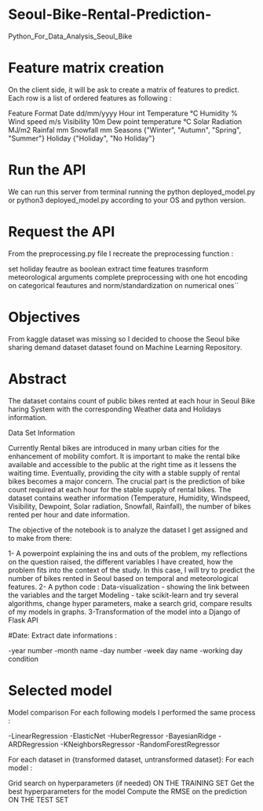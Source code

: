 # Seoul-Bike-Rental-Prediction-
Python_For_Data_Analysis_Seoul_Bike
# Feature matrix creation
On the client side, it will be ask to create a matrix of features to predict. Each row is a list of ordered features as following :

Feature	Format
Date	dd/mm/yyyy
Hour	int
Temperature	°C
Humidity	%
Wind speed	m/s
Visibility	10m
Dew point temperature	°C
Solar Radiation	MJ/m2
Rainfal	mm
Snowfall	mm
Seasons	{"Winter", "Autumn", "Spring", "Summer"}
Holiday	{"Holiday", "No Holiday"}

# Run the API
We can run this server from terminal running the python deployed_model.py or python3 deployed_model.py according to your OS and python version.

# Request the API
From the preprocessing.py file I recreate the preprocessing function :

set holiday feautre as boolean
extract time features
trasnform meteorological arguments
complete preprocessing with one hot encoding on categorical feautures and norm/standardization on numerical ones``

# Objectives

From kaggle dataset was missing so I decided to choose the Seoul bike sharing demand dataset dataset found on Machine Learning Repository.

# Abstract

The dataset contains count of public bikes rented at each hour in Seoul Bike haring System with the corresponding Weather data and Holidays information.

Data Set Information

Currently Rental bikes are introduced in many urban cities for the enhancement of mobility comfort. It is important to make the rental bike available and accessible to the public at the right time as it lessens the waiting time. Eventually, providing the city with a stable supply of rental bikes becomes a major concern. The crucial part is the prediction of bike count required at each hour for the stable supply of rental bikes. The dataset contains weather information (Temperature, Humidity, Windspeed, Visibility, Dewpoint, Solar radiation, Snowfall, Rainfall), the number of bikes rented per hour and date information.

The objective of the notebook is to analyze the dataset I get assigned and to make from there:

1- A powerpoint explaining the ins and outs of the problem, my reflections on the question raised, the different variables I have created, how the problem fits into the context of the study. In this case, I will try to predict the number of bikes rented in Seoul based on temporal and meteorological features.
2- A python code :
                  Data-visualization - showing the link between the variables and the target
                  Modeling - take scikit-learn and try several algorithms, change hyper parameters, make a search grid, compare results of my models in graphs.
3-Transformation of the model into a Django of Flask API

#Date: Extract date informations :

-year number
-month name
-day number
-week day name
-working day condition

# Selected model

Model comparison
For each following models I performed the same process :

-LinearRegression
-ElasticNet
-HuberRegressor
-BayesianRidge
-ARDRegression
-KNeighborsRegressor
-RandomForestRegressor

For each dataset in {transformed dataset, untransformed dataset}: For each model :

Grid search on hyperparameters (if needed) ON THE TRAINING SET
Get the best hyperparameters for the model
Compute the RMSE on the prediction ON THE TEST SET
